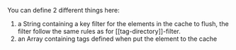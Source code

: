 You can define 2 different things here:

1. a String containing a key filter for the elements in the cache to flush, the filter follow the same rules as for [[tag-directory]]-filter.
2. an Array containing tags defined when put the element to the cache
